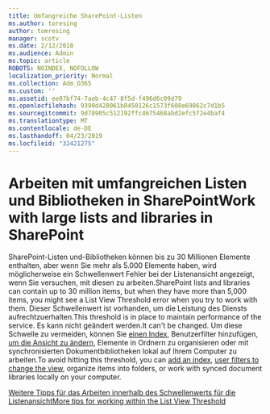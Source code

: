 ```yaml
---
title: Umfangreiche SharePoint-Listen
ms.author: toresing
author: tomresing
manager: scotv
ms.date: 2/12/2018
ms.audience: Admin
ms.topic: article
ROBOTS: NOINDEX, NOFOLLOW
localization_priority: Normal
ms.collection: Adm_O365
ms.custom: ''
ms.assetid: ee07bf74-7aeb-4c47-8f5d-f496d6c09d79
ms.openlocfilehash: 9390d428061b8450126c1573f608e69862c7d1b5
ms.sourcegitcommit: 9d78905c512192ffc4675468abd2efc5f2e4baf4
ms.translationtype: MT
ms.contentlocale: de-DE
ms.lasthandoff: 04/23/2019
ms.locfileid: "32421275"
---
```

# <a name="work-with-large-lists-and-libraries-in-sharepoint"></a><span data-ttu-id="9a8a8-102">Arbeiten mit umfangreichen Listen und Bibliotheken in SharePoint</span><span class="sxs-lookup"><span data-stu-id="9a8a8-102">Work with large lists and libraries in SharePoint</span></span>

<span data-ttu-id="9a8a8-103">SharePoint-Listen und-Bibliotheken können bis zu 30 Millionen Elemente enthalten, aber wenn Sie mehr als 5.000 Elemente haben, wird möglicherweise ein Schwellenwert Fehler bei der Listenansicht angezeigt, wenn Sie versuchen, mit diesen zu arbeiten.</span><span class="sxs-lookup"><span data-stu-id="9a8a8-103">SharePoint lists and libraries can contain up to 30 million items, but when they have more than 5,000 items, you might see a List View Threshold error when you try to work with them.</span></span> <span data-ttu-id="9a8a8-104">Dieser Schwellenwert ist vorhanden, um die Leistung des Diensts aufrechtzuerhalten.</span><span class="sxs-lookup"><span data-stu-id="9a8a8-104">This threshold is in place to maintain performance of the service.</span></span> <span data-ttu-id="9a8a8-105">Es kann nicht geändert werden.</span><span class="sxs-lookup"><span data-stu-id="9a8a8-105">It can't be changed.</span></span> <span data-ttu-id="9a8a8-106">Um diese Schwelle zu vermeiden, können Sie [einen Index](https://go.microsoft.com/fwlink/?linkid=867784), Benutzerfilter hinzufügen, [um die Ansicht zu ändern](https://go.microsoft.com/fwlink/?linkid=867786), Elemente in Ordnern zu organisieren oder mit synchronisierten Dokumentbibliotheken lokal auf Ihrem Computer zu arbeiten.</span><span class="sxs-lookup"><span data-stu-id="9a8a8-106">To avoid hitting this threshold, you can [add an index](https://go.microsoft.com/fwlink/?linkid=867784), [user filters to change the view](https://go.microsoft.com/fwlink/?linkid=867786), organize items into folders, or work with synced document libraries locally on your computer.</span></span> 
  
[<span data-ttu-id="9a8a8-107">Weitere Tipps für das Arbeiten innerhalb des Schwellenwerts für die Listenansicht</span><span class="sxs-lookup"><span data-stu-id="9a8a8-107">More tips for working within the List View Threshold</span></span>](https://go.microsoft.com/fwlink/?linkid=867787)
  

